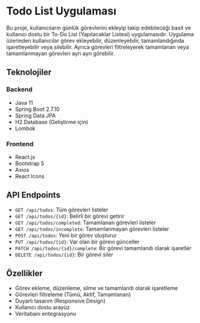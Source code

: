 # Todo List Uygulaması

Bu proje, kullanıcıların günlük görevlerini ekleyip takip edebileceği basit ve kullanıcı dostu bir To-Do List (Yapılacaklar Listesi) uygulamasıdır. Uygulama üzerinden kullanıcılar görev ekleyebilir, düzenleyebilir, tamamlandığında işaretleyebilir veya silebilir. Ayrıca görevleri filtreleyerek tamamlanan veya tamamlanmayan görevleri ayrı ayrı görebilir.

## Teknolojiler

### Backend
- Java 11
- Spring Boot 2.7.10
- Spring Data JPA
- H2 Database (Geliştirme için)
- Lombok

### Frontend
- React.js
- Bootstrap 5
- Axios
- React Icons

## API Endpoints

- `GET /api/todos`: Tüm görevleri listeler
- `GET /api/todos/{id}`: Belirli bir görevi getirir
- `GET /api/todos/completed`: Tamamlanan görevleri listeler
- `GET /api/todos/incomplete`: Tamamlanmayan görevleri listeler
- `POST /api/todos`: Yeni bir görev oluşturur
- `PUT /api/todos/{id}`: Var olan bir görevi günceller
- `PATCH /api/todos/{id}/complete`: Bir görevi tamamlandı olarak işaretler
- `DELETE /api/todos/{id}`: Bir görevi siler

## Özellikler

- Görev ekleme, düzenleme, silme ve tamamlandı olarak işaretleme
- Görevleri filtreleme (Tümü, Aktif, Tamamlanan)
- Duyarlı tasarım (Responsive Design)
- Kullanıcı dostu arayüz
- Veritabanı entegrasyonu
